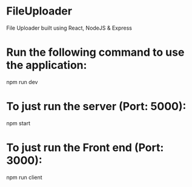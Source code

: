 # FileUploader
File Uploader built using React, NodeJS &amp; Express

# Run the following command to use the application:
npm run dev

# To just run the server (Port: 5000):
npm start

# To just run the Front end (Port: 3000):
npm run client

